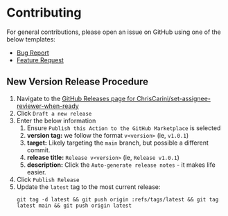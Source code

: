 # Contributing

For general contributions, please open an issue on GitHub using one of the below templates:

- [Bug Report](https://github.com/ChrisCarini/set-assignee-reviewer-when-ready/issues/new?assignees=&labels=&template=bug_report.md&title=)
- [Feature Request](https://github.com/ChrisCarini/set-assignee-reviewer-when-ready/issues/new?assignees=&labels=&template=feature_request.md&title=)

## New Version Release Procedure

1. Navigate to
   the [GitHub Releases page for ChrisCarini/set-assignee-reviewer-when-ready](https://github.com/ChrisCarini/set-assignee-reviewer-when-ready/releases)
2. Click `Draft a new release`
3. Enter the below information
    1. Ensure `Publish this Action to the GitHub Marketplace` is selected
    2. **version tag:** we follow the format `v<version>` (ie, `v1.0.1`)
    3. **target:** Likely targeting the `main` branch, but possible a different commit.
    4. **release title:** `Release v<version>` (ie, `Release v1.0.1`)
    5. **description:** Click the `Auto-generate release notes` - it makes life easier.
4. Click `Publish Release`
5. Update the `latest` tag to the most current release:
   ```shell
   git tag -d latest && git push origin :refs/tags/latest && git tag latest main && git push origin latest
   ```
